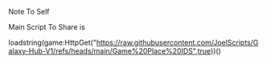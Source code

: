 Note To Self

Main Script To Share is

loadstring(game:HttpGet("https://raw.githubusercontent.com/JoelScripts/Galaxy-Hub-V1/refs/heads/main/Game%20Place%20IDS",true))()
